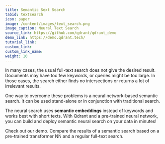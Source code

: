 ```yaml
---
title: Semantic Sext Search
tabid: textsearch
icon: paper
image: /content/images/text_search.png
image_caption: Neural Text Search
source_link: https://github.com/qdrant/qdrant_demo
demo_link: https://demo.qdrant.tech/
tutorial_link: 
custom_link:
custom_link_name: 
weight: 10
---
```


In many cases, the usual full-text search does not give the desired result.
Documents may have too few keywords, or queries might be too large.
In those cases, the search either finds no intersections or returns a lot of irrelevant results.

One way to overcome these problems is a neural network-based semantic search.
It can be used stand-alone or in conjunction with traditional search.

The neural search uses **semantic embeddings** instead of keywords and works best with short texts.
With Qdrant and a pre-trained neural network, you can build and deploy semantic neural search on your data in minutes!

Check out our demo. Compare the results of a semantic search based on a pre-trained transformer NN and a regular full-text search.
